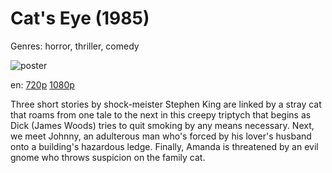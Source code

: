 # Cat's Eye (1985)

Genres: horror, thriller, comedy

![poster](http://image.tmdb.org/t/p/w500/A65sQJbEAAV4wC9QQc0Mn4ZaMZV.jpg)

en:
  [720p](magnet:?xt=urn:btih:3985010DE7C74F6F9C4DD9C33E2B08A1789F27AE&tr=udp://glotorrents.pw:6969/announce&tr=udp://tracker.opentrackr.org:1337/announce&tr=udp://torrent.gresille.org:80/announce&tr=udp://tracker.openbittorrent.com:80&tr=udp://tracker.coppersurfer.tk:6969&tr=udp://tracker.leechers-paradise.org:6969&tr=udp://p4p.arenabg.ch:1337&tr=udp://tracker.internetwarriors.net:1337)
  [1080p](magnet:?xt=urn:btih:876EDE54110BE5596F45393E44E4F41006BD492C&tr=udp://glotorrents.pw:6969/announce&tr=udp://tracker.opentrackr.org:1337/announce&tr=udp://torrent.gresille.org:80/announce&tr=udp://tracker.openbittorrent.com:80&tr=udp://tracker.coppersurfer.tk:6969&tr=udp://tracker.leechers-paradise.org:6969&tr=udp://p4p.arenabg.ch:1337&tr=udp://tracker.internetwarriors.net:1337)
  


Three short stories by shock-meister Stephen King are linked by a stray cat that roams from one tale to the next in this creepy triptych that begins as Dick (James Woods) tries to quit smoking by any means necessary. Next, we meet Johnny, an adulterous man who's forced by his lover's husband onto a building's hazardous ledge. Finally, Amanda is threatened by an evil gnome who throws suspicion on the family cat.
